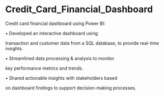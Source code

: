 # Credit_Card_Financial_Dashboard
Credit card financial dashboard using Power BI:

 • Developed an interactive dashboard using 
 
transaction and customer data from a SQL database, 
to provide real-time insights. 

• Streamlined data processing & analysis to monitor 

key performance metrics and trends.

 • Shared actionable insights with stakeholders based 
 
on dashboard findings to support decision-making 
processes.
